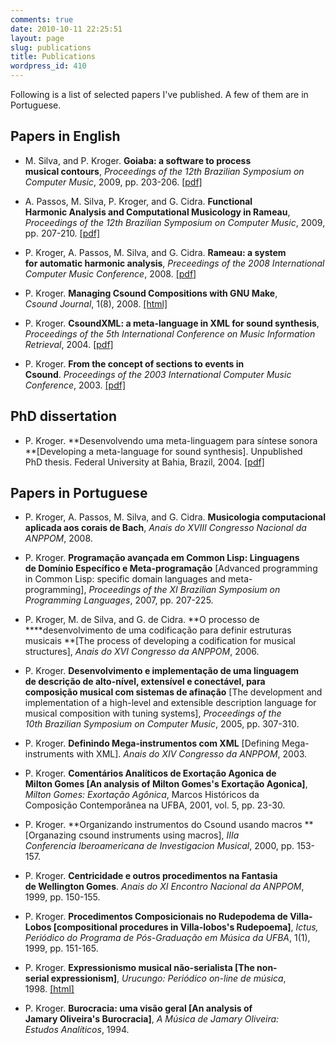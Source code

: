 ```yaml
---
comments: true
date: 2010-10-11 22:25:51
layout: page
slug: publications
title: Publications
wordpress_id: 410
---
```


Following is a list of selected papers I've published. A few of them
are in Portuguese.


## Papers in English
	
  * M. Silva, and P. Kroger. **Goiaba: a software to process musical contours**, _Proceedings of the 12th Brazilian Symposium on Computer Music_, 2009, pp. 203-206. [[pdf]](http://media.pedrokroger.net/papers/goiaba09sbcm.pdf)
	
  * A. Passos, M. Silva, P. Kroger, and G. Cidra. **Functional Harmonic Analysis and Computational Musicology in Rameau**, _Proceedings of the 12th Brazilian Symposium on Computer Music_, 2009, pp. 207-210. [[pdf]](http://media.pedrokroger.net/papers/functional09sbcm.pdf)
	
  * P. Kroger, A. Passos, M. Silva, and G. Cidra. **Rameau: a system for automatic harmonic analysis**, _Preceedings of the 2008 International Computer Music Conference_, 2008. [[pdf]](http://media.pedrokroger.net/papers/rameau08icmc.pdf)
	
  * P. Kroger. **Managing Csound Compositions with GNU Make**, _Csound Journal_, 1(8), 2008. [[html]](http://www.csounds.com/journal/issue8/csoundGNUMake.html)
	
  * P. Kroger. **CsoundXML: a meta-language in XML for sound synthesis**, _Proceedings of the 5th International Conference on Music Information Retrieval_, 2004. [[pdf]](http://media.pedrokroger.net/papers/csoundxml.pdf)
	
  * P. Kroger. **From the concept of sections to events in Csound**. _Proceedings of the 2003 International Computer Music Conference_, 2003. [[pdf]](http://media.pedrokroger.net/papers/csound-events.pdf)


## PhD dissertation

  * P. Kroger. **Desenvolvendo uma meta-linguagem para síntese sonora **[Developing a meta-language for sound synthesis]. Unpublished PhD thesis. Federal University at Bahia, Brazil, 2004. [[pdf]](http://media.pedrokroger.net/papers/phd-dissertation.pdf)


## Papers in Portuguese

  * P. Kroger, A. Passos, M. Silva, and G. Cidra. **Musicologia computacional aplicada aos corais de Bach**, _Anais do XVIII Congresso Nacional da ANPPOM_, 2008.

  * P. Kroger. **Programação avançada em Common Lisp: Linguagens de Domínio Específico e Meta-programação** [Advanced programming in Common Lisp: specific domain languages and meta-programming], _Proceedings of the XI Brazilian Symposium on Programming Languages_, 2007, pp. 207-225.
	
  * P. Kroger, M. de Silva, and G. de Cidra. **O processo de ****desenvolvimento de uma codificação para definir estruturas musicais **[The process of developing a codification for musical structures], _Anais do XVI Congresso da ANPPOM_, 2006.
	
  * P. Kroger. **Desenvolvimento e implementação de uma linguagem de descrição de alto-nível, extensível e conectável, para composição musical com sistemas de afinação** [The development and implementation of a high-level and extensible description language for musical composition with tuning systems], _Proceedings of the 10th Brazilian Symposium on Computer Music_, 2005, pp. 307-310.
	
  * P. Kroger. **Definindo Mega-instrumentos com XML** [Defining Mega-instruments with XML]. _Anais do XIV Congresso da ANPPOM_, 2003.
	
  * P. Kroger. **Comentários Analíticos de Exortação Agonica de Milton Gomes [An analysis of Milton Gomes's Exortação Agonica]**, _Milton Gomes: Exortação Agônica_, Marcos Históricos da Composição Contemporânea na UFBA, 2001, vol. 5, pp. 23-30.
	
  * P. Kroger. **Organizando instrumentos do Csound usando macros **[Organazing csound instruments using macros], _IIIa Conferencia Iberoamericana de Investigacion Musical_, 2000, pp. 153-157.

  * P. Kroger. **Centricidade e outros procedimentos na Fantasia de Wellington Gomes**. _Anais do XI Encontro Nacional da ANPPOM_, 1999, pp. 150-155.

  * P. Kroger. **Procedimentos Composicionais no Rudepodema de Villa-Lobos [compositional procedures in Villa-lobos's Rudepoema]**, _Ictus, Periódico do Programa de Pós-Graduação em Música da UFBA_, 1(1), 1999, pp. 151-165.
	
  * P. Kroger. **Expressionismo musical não-serialista [The non-serial expressionism]**, _Urucungo: Periódico on-line de música_, 1998. [[html]](http://www.urucungo.com.br/artigos/kroger/kroger1.htm)

  * P. Kroger. **Burocracia: uma visão geral [An analysis of Jamary Oliveira's Burocracia]**, _A Música de Jamary Oliveira: Estudos Analíticos_, 1994.

